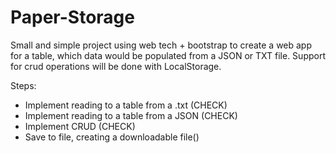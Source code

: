 # Paper-Storage

Small and simple project using web tech + bootstrap to create a web app for a table, which data would be populated from a JSON or TXT file. Support for crud operations will be done with LocalStorage.

Steps:

- Implement reading to a table from a .txt (CHECK)
- Implement reading to a table from a JSON (CHECK)
- Implement CRUD (CHECK)
- Save to file, creating a downloadable file()
